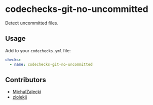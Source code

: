 # codechecks-git-no-uncommitted

Detect uncommitted files.

## Usage

Add to your `codechecks.yml` file:

```yml
checks:
  - name: codechecks-git-no-uncommitted
```

## Contributors

* [MichalZalecki](https://github.com/MichalZalecki)
* [ziolekjj](https://github.com/ziolekjj)
